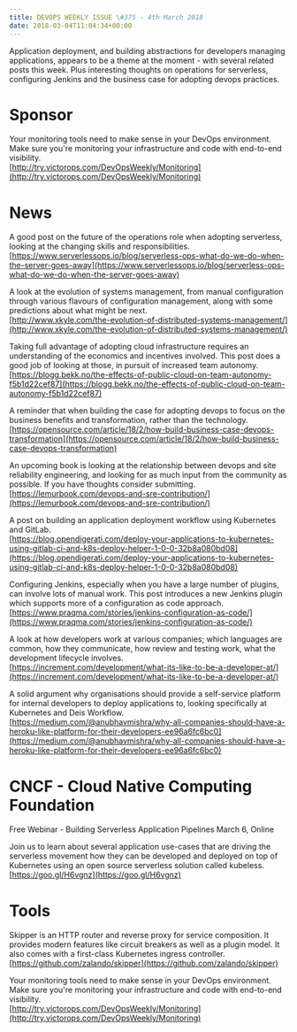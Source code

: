 ```yaml
---
title: DEVOPS WEEKLY ISSUE \#375 - 4th March 2018 
date: 2018-03-04T11:04:34+00:00
---
```


Application deployment, and building abstractions for developers managing applications, appears to be a theme at the moment - with several related posts this week. Plus interesting thoughts on operations for serverless, configuring Jenkins and the business case for adopting devops practices.


Sponsor
======

Your monitoring tools need to make sense in your DevOps environment. Make sure you're monitoring your infrastructure and code with end-to-end visibility.
<br>[http://try.victorops.com/DevOpsWeekly/Monitoring](http://try.victorops.com/DevOpsWeekly/Monitoring)


News
====

A good post on the future of the operations role when adopting serverless, looking at the changing skills and responsibilities.
<br>[https://www.serverlessops.io/blog/serverless-ops-what-do-we-do-when-the-server-goes-away](https://www.serverlessops.io/blog/serverless-ops-what-do-we-do-when-the-server-goes-away)


A look at the evolution of systems management, from manual configuration through various flavours of configuration management, along with some predictions about what might be next.
<br>[http://www.xkyle.com/the-evolution-of-distributed-systems-management/](http://www.xkyle.com/the-evolution-of-distributed-systems-management/)


Taking full advantage of adopting cloud infrastructure requires an understanding of the economics and incentives involved. This post does a good job of looking at those, in pursuit of increased team autonomy.
<br>[https://blogg.bekk.no/the-effects-of-public-cloud-on-team-autonomy-f5b1d22cef87](https://blogg.bekk.no/the-effects-of-public-cloud-on-team-autonomy-f5b1d22cef87)


A reminder that when building the case for adopting devops to focus on the business benefits and transformation, rather than the technology.
<br>[https://opensource.com/article/18/2/how-build-business-case-devops-transformation](https://opensource.com/article/18/2/how-build-business-case-devops-transformation)


An upcoming book is looking at the relationship between devops and site reliability engineering, and looking for as much input from the community as possible. If you have thoughts consider submitting.
<br>[https://lemurbook.com/devops-and-sre-contribution/](https://lemurbook.com/devops-and-sre-contribution/)


A post on building an application deployment workflow using Kubernetes and GitLab.
<br>[https://blog.opendigerati.com/deploy-your-applications-to-kubernetes-using-gitlab-ci-and-k8s-deploy-helper-1-0-0-32b8a080bd08](https://blog.opendigerati.com/deploy-your-applications-to-kubernetes-using-gitlab-ci-and-k8s-deploy-helper-1-0-0-32b8a080bd08)


Configuring Jenkins, especially when you have a large number of plugins, can involve lots of manual work. This post introduces a new Jenkins plugin which supports more of a configuration as code approach.
<br>[https://www.praqma.com/stories/jenkins-configuration-as-code/](https://www.praqma.com/stories/jenkins-configuration-as-code/)


A look at how developers work at various companies; which languages are common, how they communicate, how review and testing work, what the development lifecycle involves.
<br>[https://increment.com/development/what-its-like-to-be-a-developer-at/](https://increment.com/development/what-its-like-to-be-a-developer-at/)


A solid argument why organisations should provide a self-service platform for internal developers to deploy applications to, looking specifically at Kubernetes and Deis Workflow.
<br>[https://medium.com/@anubhavmishra/why-all-companies-should-have-a-heroku-like-platform-for-their-developers-ee96a6fc6bc0](https://medium.com/@anubhavmishra/why-all-companies-should-have-a-heroku-like-platform-for-their-developers-ee96a6fc6bc0)


CNCF - Cloud Native Computing Foundation
====

Free Webinar - Building Serverless Application Pipelines
March 6, Online

Join us to learn about several application use-cases that are driving the serverless movement how they can be developed and deployed on top of Kubernetes using an open source serverless solution called kubeless.
<br>[https://goo.gl/H6vgnz](https://goo.gl/H6vgnz)


Tools
=====

Skipper is an HTTP router and reverse proxy for service composition. It provides modern features like circuit breakers as well as a plugin model. It also comes with a first-class Kubernetes ingress controller.
<br>[https://github.com/zalando/skipper](https://github.com/zalando/skipper)



Your monitoring tools need to make sense in your DevOps environment. Make sure you're monitoring your infrastructure and code with end-to-end visibility.
<br>[http://try.victorops.com/DevOpsWeekly/Monitoring](http://try.victorops.com/DevOpsWeekly/Monitoring)





